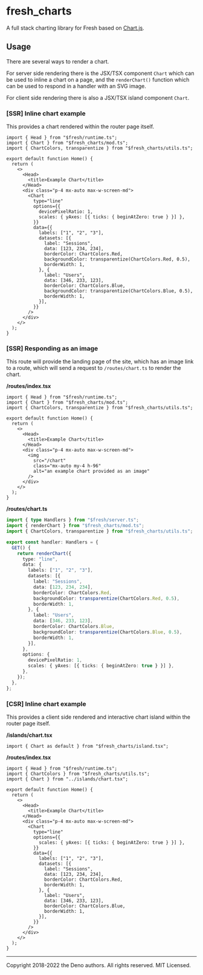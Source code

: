 # fresh_charts

A full stack charting library for Fresh based on
[Chart.js](https://www.chartjs.org/).

## Usage

There are several ways to render a chart.

For server side rendering there is the JSX/TSX component `Chart` which can be
used to inline a chart on a page, and the `renderChart()` function which can be
used to respond in a handler with an SVG image.

For client side rendering there is also a JSX/TSX island component `Chart`.

### [SSR] Inline chart example

This provides a chart rendered within the router page itself.

```tsx
import { Head } from "$fresh/runtime.ts";
import { Chart } from "$fresh_charts/mod.ts";
import { ChartColors, transparentize } from "$fresh_charts/utils.ts";

export default function Home() {
  return (
    <>
      <Head>
        <title>Example Chart</title>
      </Head>
      <div class="p-4 mx-auto max-w-screen-md">
        <Chart
          type="line"
          options={{
            devicePixelRatio: 1,
            scales: { yAxes: [{ ticks: { beginAtZero: true } }] },
          }}
          data={{
            labels: ["1", "2", "3"],
            datasets: [{
              label: "Sessions",
              data: [123, 234, 234],
              borderColor: ChartColors.Red,
              backgroundColor: transparentize(ChartColors.Red, 0.5),
              borderWidth: 1,
            }, {
              label: "Users",
              data: [346, 233, 123],
              borderColor: ChartColors.Blue,
              backgroundColor: transparentize(ChartColors.Blue, 0.5),
              borderWidth: 1,
            }],
          }}
        />
      </div>
    </>
  );
}
```

### [SSR] Responding as an image

This route will provide the landing page of the site, which has an image link to
a route, which will send a request to `/routes/chart.ts` to render the chart.

**/routes/index.tsx**

```tsx
import { Head } from "$fresh/runtime.ts";
import { Chart } from "$fresh_charts/mod.ts";
import { ChartColors, transparentize } from "$fresh_charts/utils.ts";

export default function Home() {
  return (
    <>
      <Head>
        <title>Example Chart</title>
      </Head>
      <div class="p-4 mx-auto max-w-screen-md">
        <img
          src="/chart"
          class="mx-auto my-4 h-96"
          alt="an example chart provided as an image"
        />
      </div>
    </>
  );
}
```

**/routes/chart.ts**

```ts
import { type Handlers } from "$fresh/server.ts";
import { renderChart } from "$fresh_charts/mod.ts";
import { ChartColors, transparentize } from "$fresh_charts/utils.ts";

export const handler: Handlers = {
  GET() {
    return renderChart({
      type: "line",
      data: {
        labels: ["1", "2", "3"],
        datasets: [{
          label: "Sessions",
          data: [123, 234, 234],
          borderColor: ChartColors.Red,
          backgroundColor: transparentize(ChartColors.Red, 0.5),
          borderWidth: 1,
        }, {
          label: "Users",
          data: [346, 233, 123],
          borderColor: ChartColors.Blue,
          backgroundColor: transparentize(ChartColors.Blue, 0.5),
          borderWidth: 1,
        }],
      },
      options: {
        devicePixelRatio: 1,
        scales: { yAxes: [{ ticks: { beginAtZero: true } }] },
      },
    });
  },
};
```

### [CSR] Inline chart example

This provides a client side rendered and interactive chart island within the router
page itself.

**/islands/chart.tsx**

```tsx
import { Chart as default } from "$fresh_charts/island.tsx";
```

**/routes/index.tsx**

```tsx
import { Head } from "$fresh/runtime.ts";
import { ChartColors } from "$fresh_charts/utils.ts";
import { Chart } from "../islands/chart.tsx";

export default function Home() {
  return (
    <>
      <Head>
        <title>Example Chart</title>
      </Head>
      <div class="p-4 mx-auto max-w-screen-md">
        <Chart
          type="line"
          options={{
            scales: { yAxes: [{ ticks: { beginAtZero: true } }] },
          }}
          data={{
            labels: ["1", "2", "3"],
            datasets: [{
              label: "Sessions",
              data: [123, 234, 234],
              borderColor: ChartColors.Red,
              borderWidth: 1,
            }, {
              label: "Users",
              data: [346, 233, 123],
              borderColor: ChartColors.Blue,
              borderWidth: 1,
            }],
          }}
        />
      </div>
    </>
  );
}
```

---

Copyright 2018-2022 the Deno authors. All rights reserved. MIT Licensed.

